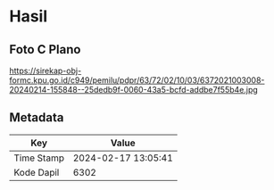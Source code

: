 # Hasil

## Foto C Plano

https://sirekap-obj-formc.kpu.go.id/c949/pemilu/pdpr/63/72/02/10/03/6372021003008-20240214-155848--25dedb9f-0060-43a5-bcfd-addbe7f55b4e.jpg


## Metadata

| Key        | Value               |
| ---------- | ------------------- |
| Time Stamp | 2024-02-17 13:05:41 |
| Kode Dapil | 6302                |



